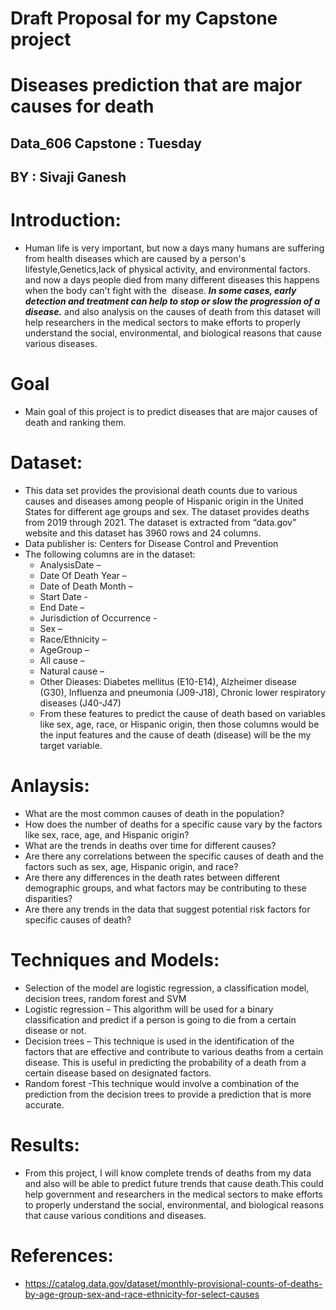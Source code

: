 # Draft Proposal for my Capstone project 

#  Diseases prediction that are major causes for death

## Data_606 Capstone : Tuesday

## BY : Sivaji Ganesh

# Introduction:
* Human life is very important, but now a days many humans are suffering from health diseases which are caused by a person's lifestyle,Genetics,lack of physical       activity, and environmental factors. and now a days people died from many different diseases this happens when the body can't fight with the  disease. ***In some     cases, early detection and treatment can help to stop or slow the progression of a disease.*** and also analysis on the causes of death from this dataset will       help researchers in the medical sectors to make efforts to properly understand the social, environmental, and biological reasons that cause various diseases.

# Goal
* Main goal of this project is to predict diseases that are major causes of death and ranking them.

# Dataset:
* This data set provides the provisional death counts due to various causes and diseases among people of Hispanic origin in the United States for different age         groups and sex. The dataset provides deaths from 2019 through 2021. The dataset is extracted from “data.gov” website and this dataset has 3960 rows and 24           columns.
* Data publisher is: Centers for Disease Control and Prevention 
* The following columns are in the dataset:
  * AnalysisDate – 
  * Date Of Death Year – 
  * Date of Death Month – 
  * Start Date  - 
  * End Date – 
  * Jurisdiction of Occurrence - 
  * Sex –
  * Race/Ethnicity –
  * AgeGroup – 
  * All cause –
  * Natural cause – 
  * Other Dieases: Diabetes mellitus (E10-E14), Alzheimer disease (G30), Influenza and pneumonia (J09-J18), Chronic lower respiratory diseases (J40-J47)
  * From these features to predict the cause of death based on variables like sex, age, race, or Hispanic origin, then those columns would be the input features and     the cause of death (disease) will be the my target variable.


# Anlaysis:
* What are the most common causes of death in the population?
* How does the number of deaths for a specific cause vary by the factors like sex, race, age, and Hispanic origin?
* What are the trends in deaths over time for different causes?
* Are there any correlations between the specific causes of death and the  factors such as sex, age, Hispanic origin, and race?
* Are there any differences in the death rates between different demographic groups, and what factors may be contributing to these disparities?
* Are there any trends in the data that suggest potential risk factors for specific causes of death?


# Techniques and Models:
* Selection of the model are logistic regression, a classification model, decision trees, random forest and SVM 
* Logistic regression – This algorithm will be used for a binary classification and predict if a person is going to die from a certain disease or not.
* Decision trees – This technique is used in the identification of the factors that are effective and contribute to various deaths from a certain disease. This is     useful in predicting the probability of a death from a certain disease based on designated factors.
* Random forest -This technique would involve a combination of the prediction from the decision trees to provide a prediction that is more accurate.



# Results:
* From this project, I will know complete trends of deaths from my data and also will be able to predict future trends that cause death.This could help                 government and researchers in the medical sectors to make efforts to properly understand the social, environmental, and biological reasons that cause various         conditions and diseases.

# References:
* https://catalog.data.gov/dataset/monthly-provisional-counts-of-deaths-by-age-group-sex-and-race-ethnicity-for-select-causes
